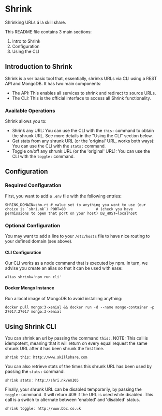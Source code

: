 # Shrink

Shrinking URLs á la skill share. 

This README file contains 3 main sections: 

1. Intro to Shrink 
2. Configuration
3. Using the CLI 

## Introduction to Shrink

Shrink is a ver basic tool that, essentially, shrinks URLs via CLI using a REST API and MongoDB. It has two main components:

- The API: This enables all services to shrink and redirect to source URLs.
- The CLI: This is the official interface to access all Shrink functionality.

### Available Operations

Shrink allows you to:

- Shrink any URL: You can use the CLI with the `this:` command to obtain the shrunk URL. See more details in the "Using the CLI" section below.
- Get stats from any shrunk URL (or the 'original' URL, works both ways): You can use the CLI with the `stats:` command.
- Toggle on/off any shrunk URL (or the 'original' URL): You can use the CLI with the `toggle:` command.

## Configuration

### Required Configuration

First, you want to add a `.env` file with the following entries:

```SHRINK_DOMAIN=sho.rt # value set to anything you want to use (our choice is `shri.nk`)
   PORT=80              # (check you have permissions to open that port on your host)
   DB_HOST=localhost```

### Optional Configuration

You may want to add a line to your `/etc/hosts` file to have nice routing to your defined domain (see above).

#### CLI Configuration

Our CLI works as a node command that is executed by npm. In turn, we advise you create an alias so that it can be used with ease:

`alias shrink='npm run cli'`

#### Docker Mongo Instance

Run a local image of MongoDB to avoid installing anything:

`docker pull mongo:3-xenial && docker run -d --name mongo-container -p 27017:27017 mongo:3-xenial`

## Using Shrink CLI

You can shrink an url by passing the command `this:`. NOTE: This call is idempotent, meaning that it will return on every equal request the same shrunk URL after it has been shrunk the first time.

`shrink this: http://www.skillshare.com`

You can also retrieve stats of the times this shrunk URL has been used by passing the `stats:` command.

`shrink stats: http://shri.nk/emI05`

Finally, your shrunk URL can be disabled temporarily, by passing the `toggle:` command. It will return 409 if the URL is used while disabled. This call is a switch to alternate between 'enabled' and 'disabled' status.

`shrink toggle: http://www.bbc.co.uk`
